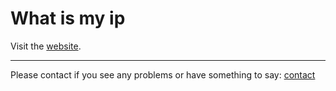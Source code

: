 # What is my ip

Visit the [website](https://what-ip.netlify.app/).

---
Please contact if you see any problems or have something to say:
[contact](https://adnans.website)

